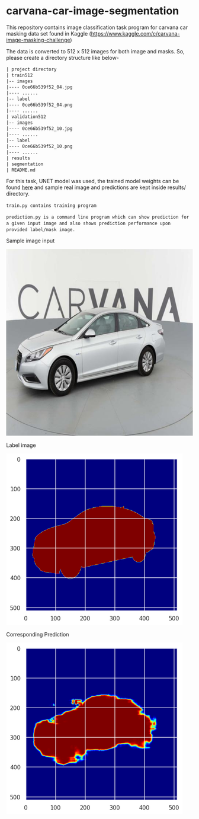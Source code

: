 # carvana-car-image-segmentation

This repository contains image classification task program for carvana car masking data set found in Kaggle (https://www.kaggle.com/c/carvana-image-masking-challenge)

The data is converted to 512 x 512 images for both image and masks. So, please create a directory structure like below-

```
| project directory
| train512
|-- images
|---- 0ce66b539f52_04.jpg
|---- ......
|-- label
|---- 0ce66b539f52_04.png
|---- ......
| validation512
|-- images
|---- 0ce66b539f52_10.jpg
|---- ......
|-- label
|---- 0ce66b539f52_10.png
|---- ......
| results
| segmentation
| README.md
```

For this task, UNET model was used, the trained model weights can be found [here](https://drive.google.com/file/d/1g5vvm3c0Amqzic0LP5mRXzBSIftLYXFU/view?usp=sharing) and sample real image and predictions are kept inside results/ directory.

`train.py contains training program`

`prediction.py is a command line program which can show prediction for a given input image and also shows prediction performance upon provided label/mask image.`


Sample image input

![](validation512/images/0ce66b539f52_04.jpg)

Label image

![](results/label.png)

Corresponding Prediction

![](results/prediction.png)

